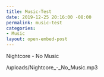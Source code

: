 ```yaml
---
title: Music-Test
date: 2019-12-25 20:16:00 -08:00
permalink: music-test
categories:
- Music
layout: open-embed-post
---
```


Nightcore - No Music

/uploads/Nightcore_-_No_Music.mp3